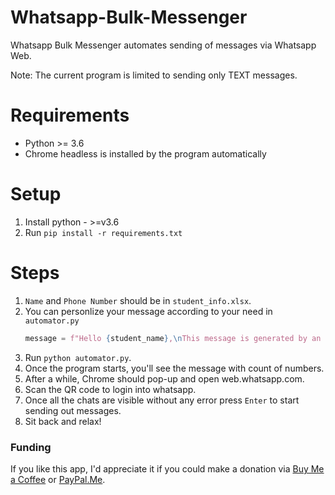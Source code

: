 # Whatsapp-Bulk-Messenger

Whatsapp Bulk Messenger automates sending of messages via Whatsapp Web.

Note: The current program is limited to sending only TEXT messages.

# Requirements

- Python >= 3.6
- Chrome headless is installed by the program automatically

# Setup

1. Install python - >=v3.6
2. Run `pip install -r requirements.txt`

# Steps

1. `Name` and `Phone Number` should be in `student_info.xlsx`.
2. You can personlize your message according to your need in `automator.py`
   ```python
   message = f"Hello {student_name},\nThis message is generated by an automated messaging system.\nThank You."
   ```
3. Run `python automator.py`.
4. Once the program starts, you'll see the message with count of numbers.
5. After a while, Chrome should pop-up and open web.whatsapp.com.
6. Scan the QR code to login into whatsapp.
7. Once all the chats are visible without any error press `Enter` to start sending out messages.
8. Sit back and relax!

### Funding

If you like this app, I'd appreciate it if you could make a donation via [Buy Me a Coffee](https://www.buymeacoffee.com/anirudhbagri) or [PayPal.Me](https://paypal.me/AnirudhBagri?locale.x=en_GB).
